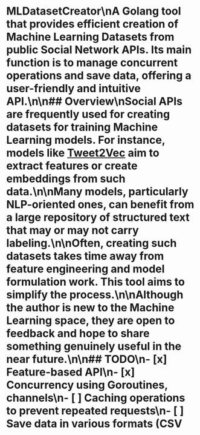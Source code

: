 # MLDatasetCreator\nA Golang tool that provides efficient creation of Machine Learning Datasets from public Social Network APIs. Its main function is to manage concurrent operations and save data, offering a user-friendly and intuitive API.\n\n## Overview\nSocial APIs are frequently used for creating datasets for training Machine Learning models. For instance, models like [Tweet2Vec](https://arxiv.org/abs/1607.07514) aim to extract features or create embeddings from such data.\n\nMany models, particularly NLP-oriented ones, can benefit from a large repository of structured text that may or may not carry labeling.\n\nOften, creating such datasets takes time away from feature engineering and model formulation work. This tool aims to simplify the process.\n\nAlthough the author is new to the Machine Learning space, they are open to feedback and hope to share something genuinely useful in the near future.\n\n## TODO\n- [x] Feature-based API\n- [x] Concurrency using Goroutines, channels\n- [ ] Caching operations to prevent repeated requests\n- [ ] Save data in various formats (CSV